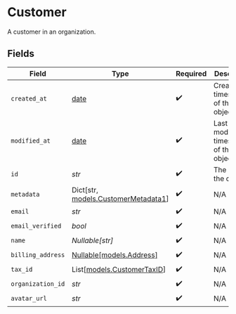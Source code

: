 # Customer

A customer in an organization.


## Fields

| Field                                                                 | Type                                                                  | Required                                                              | Description                                                           |
| --------------------------------------------------------------------- | --------------------------------------------------------------------- | --------------------------------------------------------------------- | --------------------------------------------------------------------- |
| `created_at`                                                          | [date](https://docs.python.org/3/library/datetime.html#date-objects)  | :heavy_check_mark:                                                    | Creation timestamp of the object.                                     |
| `modified_at`                                                         | [date](https://docs.python.org/3/library/datetime.html#date-objects)  | :heavy_check_mark:                                                    | Last modification timestamp of the object.                            |
| `id`                                                                  | *str*                                                                 | :heavy_check_mark:                                                    | The ID of the object.                                                 |
| `metadata`                                                            | Dict[str, [models.CustomerMetadata1](../models/customermetadata1.md)] | :heavy_check_mark:                                                    | N/A                                                                   |
| `email`                                                               | *str*                                                                 | :heavy_check_mark:                                                    | N/A                                                                   |
| `email_verified`                                                      | *bool*                                                                | :heavy_check_mark:                                                    | N/A                                                                   |
| `name`                                                                | *Nullable[str]*                                                       | :heavy_check_mark:                                                    | N/A                                                                   |
| `billing_address`                                                     | [Nullable[models.Address]](../models/address.md)                      | :heavy_check_mark:                                                    | N/A                                                                   |
| `tax_id`                                                              | List[[models.CustomerTaxID](../models/customertaxid.md)]              | :heavy_check_mark:                                                    | N/A                                                                   |
| `organization_id`                                                     | *str*                                                                 | :heavy_check_mark:                                                    | N/A                                                                   |
| `avatar_url`                                                          | *str*                                                                 | :heavy_check_mark:                                                    | N/A                                                                   |